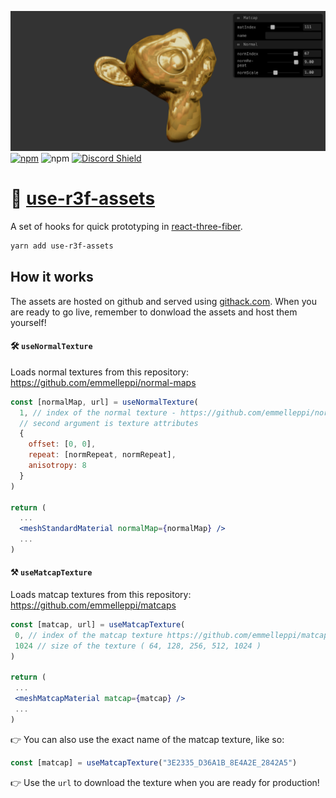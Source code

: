 [![Try live](https://raw.githubusercontent.com/emmelleppi/use-r3f-assets/master/screenshot.png)](https://use-r3f-assets.netlify.app/)
[![npm](https://img.shields.io/npm/v/use-tweaks?style=flat-square)](https://www.npmjs.com/package/use-r3f-assets) ![npm](https://img.shields.io/npm/dt/use-r3f-assets.svg?style=flat-square) [![Discord Shield](https://discordapp.com/api/guilds/740090768164651008/widget.png?style=shield)](https://discord.gg/ZZjjNvJ)
# 🧰 [use-r3f-assets](https://use-r3f-assets.netlify.app/)

A set of hooks for quick prototyping in [react-three-fiber](https://github.com/react-spring/react-three-fiber). 

```bash
yarn add use-r3f-assets
```

## How it works

The assets are hosted on github and served using [githack.com](https://raw.githack.com/). When you are ready to go live, remember to donwload the assets and host them yourself!

#### 🛠️ `useNormalTexture`

Loads normal textures from this repository: https://github.com/emmelleppi/normal-maps


```jsx
const [normalMap, url] = useNormalTexture(
  1, // index of the normal texture - https://github.com/emmelleppi/normal-maps/blob/master/normals.json
  // second argument is texture attributes 
  { 
    offset: [0, 0], 
    repeat: [normRepeat, normRepeat], 
    anisotropy: 8
  }
)

return (
  ...
  <meshStandardMaterial normalMap={normalMap} />
  ...
)

 ```
 
 
 #### ⚒️ `useMatcapTexture`
 
 Loads matcap textures from this repository: https://github.com/emmelleppi/matcaps
 
 ```jsx
const [matcap, url] = useMatcapTexture(
  0, // index of the matcap texture https://github.com/emmelleppi/matcaps/blob/master/matcap-list.json
  1024 // size of the texture ( 64, 128, 256, 512, 1024 ) 
)

return (
  ...
  <meshMatcapMaterial matcap={matcap} />
  ...
)
 ```
 👉 You can also use the exact name of the matcap texture, like so:
 ```jsx
 const [matcap] = useMatcapTexture("3E2335_D36A1B_8E4A2E_2842A5")
 ```
 
👉 Use the `url` to download the texture when you are ready for production!

